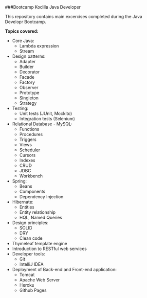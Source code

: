 ###Bootcamp Kodilla Java Developer

This repository contains main excercises completed during the Java Developr Bootcamp.

**Topics covered:**
- Core Java:
	* Lambda expression
	* Stream
- Design patterns:
	* Adapter
	* Builder
	* Decorator
	* Facade
	* Factory
	* Observer
	* Prototype
	* Singleton
	* Strategy
- Testing:
	* Unit tests (JUnit, Mockito)
	* Integration tests (Selenium)
- Relational Database - MySQL:
	* Functions
	* Procedures
	* Triggers
	* Views
	* Scheduler
	* Cursors
	* Indexes
	* CRUD
	* JDBC
	* Workbench
- Spring:
	* Beans
	* Components
	* Dependency Injection
- Hibernate:
	* Entities
	* Entity relationship
	* HQL, Named Queries
- Design principles:
	* SOLID
	* DRY
	* Clean code
- Thymeleaf template engine
- Introduction to RESTful web services
- Developer tools: 
	* Git
	* IntelliJ IDEA
- Deployment of Back-end and Front-end application:
	* Tomcat
	* Apache Web Server
	* Heroku
	* Github Pages

